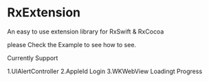 # RxExtension
An easy to use extension library for RxSwift &amp; RxCocoa

please Check the Example to see how to see.

Currently Support

1.UIAlertController
2.AppleId Login
3.WKWebView Loadingt Progress
